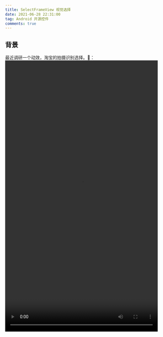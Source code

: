 ```yaml
---
title: SelectFrameView 视觉选择
date: 2021-06-28 22:31:00
tag: Android 开源控件
comments: true
---
```


## 背景
最近调研一个动效，淘宝的拍摄识别选择。🌰：
<video width="494" height="878" controls>
    <source src="https://raw.githubusercontent.com/JarvisGG/JarvisBlog/master/source/video/tb_select_frame.mp4">
</video>